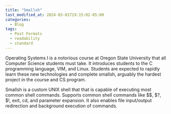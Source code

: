 ```yaml
---
title: "Smallsh"
last_modified_at: 2024-03-01T19:15:02-05:00
categories:
  - Blog
tags:
  - Post Formats
  - readability
  - standard
---
```

Operating Systems I is a notorious course at Oregon State University that all Computer Science students must take. 
It introduces students to the C programming language, VIM, and Linux. Students are expected to rapidly learn these new technologies
and complete smallsh, arguably the hardest project in the course and CS program. 

Smallsh is a custom UNIX shell that that is capable of executing most common shell commands. Supports common shell commands like $$, $?, $!, exit, cd, and parameter expansion. It also enables file input/output redirection and background execution of commands.
